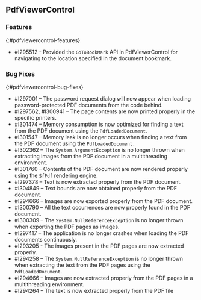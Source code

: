 ## PdfViewerControl

### Features
{:#pdfviewercontrol-features}
* \#I295512 - Provided the `GoToBookMark` API in PdfViewerControl for navigating to the location specified in the document bookmark.

### Bug Fixes
{:#pdfviewercontrol-bug-fixes}
* \#I297001 – The password request dialog will now appear when loading password-protected PDF documents from the code behind.
* \#I297562, \#I300941 – The page contents are now printed properly in the specific printers.
* \#I301474 – Memory consumption is now optimized for finding a text from the PDF document using the `PdfLoadedDocument.`
* \#I301547 – Memory leak is no longer occurs when finding a text from the PDF document using the `PdfLoadedDocument.`
* \#I302362 – The `System.ArgumentException` is no longer thrown when extracting images from the PDF document in a multithreading environment.
* \#I301760 – Contents of the PDF document are now rendered properly using the `SfPdf` rendering engine.
* \#I297378 – Text is now extracted properly from the PDF document.
* \#I304849 – Text bounds are now obtained properly from the PDF document.
* \#I294666 – Images are now exported properly from the PDF document.
* \#I300790 – All the text occurrences are now properly found in the PDF document.
* \#I300309 – The `System.NullReferenceException` is no longer thrown when exporting the PDF pages as images.
* \#I297417 – The application is no longer crashes when loading the PDF documents continuously.
* \#I293205 - The images present in the PDF pages are now extracted properly.
* \#I294258 – The `System.NullReferenceException` is no longer thrown when extracting the text from the PDF pages using the `PdfLoadedDocument`.
* \#I294666 – Images are now extracted properly from the PDF pages in a multithreading environment.
* \#I294264 – The text is now extracted properly from the PDF file
